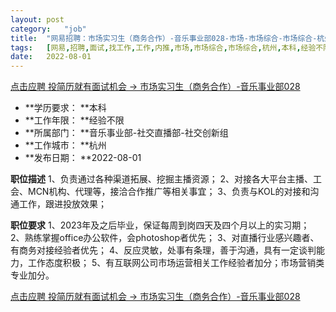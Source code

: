```yaml
---
layout:	post
category:	"job"
title:	"网易招聘：市场实习生（商务合作）-音乐事业部028-市场-市场综合-市场综合-杭州本科经验不限"
tags:	[网易,招聘,面试,找工作,工作,内推,市场,市场综合,市场综合,杭州,本科,经验不限]
date:	2022-08-01
---
```


[点击应聘 投简历就有面试机会 -> 市场实习生（商务合作）-音乐事业部028](http://mobile.bole.netease.com/bole/boleDetail?id=30359&employeeId=346f03c3cda5f04c&key=all)



- **学历要求： **本科
- **工作年限： **经验不限
- **所属部门： **音乐事业部-社交直播部-社交创新组
- **工作城市： **杭州
- **发布日期： **2022-08-01



**职位描述**
1、负责通过各种渠道拓展、挖掘主播资源；
2、对接各大平台主播、工会、MCN机构、代理等，接洽合作推广等相关事宜；
3、负责与KOL的对接和沟通工作，跟进投放效果；
 



**职位要求**
1、2023年及之后毕业，保证每周到岗四天及四个月以上的实习期；
2、熟练掌握office办公软件，会photoshop者优先；
3、对直播行业感兴趣者、有商务对接经验者优先；
4、反应灵敏，处事有条理，善于沟通，具有一定谈判能力，工作态度积极；
5、有互联网公司市场运营相关工作经验者加分；市场营销类专业加分。



[点击应聘 投简历就有面试机会 -> 市场实习生（商务合作）-音乐事业部028](http://mobile.bole.netease.com/bole/boleDetail?id=30359&employeeId=346f03c3cda5f04c&key=all)